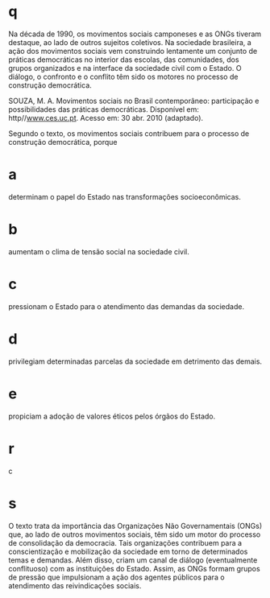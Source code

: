 # q
Na década de 1990, os movimentos sociais camponeses e as ONGs tiveram destaque, ao lado de outros sujeitos coletivos. Na sociedade brasileira, a ação dos movimentos sociais vem construindo lentamente um conjunto de práticas democráticas no interior das escolas, das comunidades, dos grupos organizados e na interface da sociedade civil com o Estado. O diálogo, o confronto e o conflito têm sido os motores no processo de construção democrática.

SOUZA, M. A. Movimentos sociais no Brasil contemporâneo: participação e possibilidades das práticas democráticas. Disponível em: http//www.ces.uc.pt. Acesso em: 30 abr. 2010 (adaptado).

Segundo o texto, os movimentos sociais contribuem para o processo de construção democrática, porque

# a
determinam o papel do Estado nas transformações socioeconômicas.

# b
aumentam o clima de tensão social na sociedade civil.

# c
pressionam o Estado para o atendimento das demandas da sociedade.

# d
privilegiam determinadas parcelas da sociedade em detrimento das demais.

# e
propiciam a adoção de valores éticos pelos órgãos do Estado.

# r
c

# s
O texto trata da importância das Organizações Não Governamentais (ONGs) que, ao lado de outros movimentos sociais, têm sido um motor do processo de consolidação da democracia. Tais organizações contribuem para a conscientização e mobilização da sociedade em torno de determinados temas e demandas. Além disso, criam um canal de diálogo (eventualmente conflituoso) com as instituições do Estado. Assim, as ONGs formam grupos de pressão que impulsionam a ação dos agentes públicos para o atendimento das reivindicações sociais.
